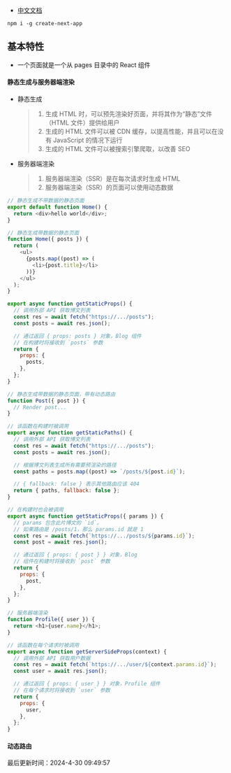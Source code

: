 <!--
 * @Description:
 * @Author: panrui
 * @Date: 2023-06-13 08:27:03
 * @LastEditTime: 2023-08-01 08:56:53
 * @LastEditors: panrui
 * 不忘初心,不负梦想
-->

- [中文文档](https://www.nextjs.cn/docs/getting-started)

```
npm i -g create-next-app
```

## 基本特性

- 一个页面就是一个从 pages 目录中的 React 组件

#### 静态生成与服务器端渲染

- 静态生成

  > 1. 生成 HTML 时，可以预先渲染好页面，并将其作为“静态”文件（HTML 文件）提供给用户
  > 2. 生成的 HTML 文件可以被 CDN 缓存，以提高性能，并且可以在没有 JavaScript 的情况下运行
  > 3. 生成的 HTML 文件可以被搜索引擎爬取，以改善 SEO

- 服务器端渲染

  > 1. 服务器端渲染（SSR）是在每次请求时生成 HTML
  > 2. 服务器端渲染（SSR）的页面可以使用动态数据

```js
// 静态生成不带数据的静态页面
export default function Home() {
  return <div>hello world</div>;
}

// 静态生成带数据的静态页面
function Home({ posts }) {
  return (
    <ul>
      {posts.map((post) => (
        <li>{post.title}</li>
      ))}
    </ul>
  );
}

export async function getStaticProps() {
  // 调用外部 API 获取博文列表
  const res = await fetch("https://.../posts");
  const posts = await res.json();

  // 通过返回 { props: posts } 对象，Blog 组件
  // 在构建时将接收到 `posts` 参数
  return {
    props: {
      posts,
    },
  };
}

// 静态生成带数据的静态页面，带有动态路由
function Post({ post }) {
  // Render post...
}

// 该函数在构建时被调用
export async function getStaticPaths() {
  // 调用外部 API 获取博文列表
  const res = await fetch("https://.../posts");
  const posts = await res.json();

  // 根据博文列表生成所有需要预渲染的路径
  const paths = posts.map((post) => `/posts/${post.id}`);

  // { fallback: false } 表示其他路由应该 404
  return { paths, fallback: false };
}

// 在构建时也会被调用
export async function getStaticProps({ params }) {
  // params 包含此片博文的 `id`。
  // 如果路由是 /posts/1，那么 params.id 就是 1
  const res = await fetch(`https://.../posts/${params.id}`);
  const post = await res.json();

  // 通过返回 { props: { post } } 对象，Blog
  // 组件在构建时将接收到 `post` 参数
  return {
    props: {
      post,
    },
  };
}

// 服务器端渲染
function Profile({ user }) {
  return <h1>{user.name}</h1>;
}

// 该函数在每个请求时被调用
export async function getServerSideProps(context) {
  // 调用外部 API 获取用户数据
  const res = await fetch(`https://.../user/${context.params.id}`);
  const user = await res.json();

  // 通过返回 { props: { user } } 对象，Profile 组件
  // 在每个请求时将接收到 `user` 参数
  return {
    props: {
      user,
    },
  };
}
```

#### 动态路由


最后更新时间：2024-4-30 09:49:57